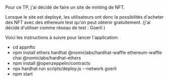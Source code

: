 Pour ce TP, j'ai décidé de faire un site de minting de NFT. 

Lorsque le site est deployé, les utilisateurs ont donc la possibilités d'acheter des NFT avec des ethereum test 
qu'on peut obtenir gratuitement. (j'ai décidé d'utiliser comme réseau de test : Goerli )

Voici les instructions à suivre pour lancer l'application:

- cd appnfts
- npm install ethers hardhat @nomiclabs/hardhat-waffle ethereum-waffle chai @nomiclabs/hardhat-ethers
- npm install @openzeppelin/contracts
- npx hardhat run scripts/deploy.js --network goerli
- npm start

